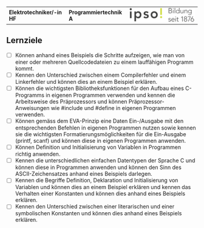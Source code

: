 |                             |                          |                                        |
| --------------------------- | ------------------------ | -------------------------------------- |
| **Elektrotechniker/-in HF** | **Programmiertechnik A** | ![IPSO Logo](./x_gitres/ipso_logo.png) |

## Lernziele

- [ ] Können anhand eines Beispiels die Schritte aufzeigen, wie man von einer oder mehreren Quellcodedateien zu einem lauffähigen Programm kommt.
- [ ] Kennen den Unterschied zwischen einem Compilerfehler und einem Linkerfehler und können dies an einem Beispiel erklären.
- [ ] Können die wichtigsten Bibliotheksfunktionen für den Aufbau eines C-Programms in eigenen Programmen verwenden und kennen die Arbeitsweise des Präprozessors und können Präprozessor-Anweisungen wie #include und #define in eigenen Programmen verwenden.
- [ ] Können gemäss dem EVA-Prinzip eine Daten Ein-/Ausgabe mit den entsprechenden Befehlen in eigenen Programmen nutzen sowie kennen sie die wichtigsten Formatierungsmöglichkeiten für die Ein-Ausgabe (printf, scanf) und können diese in eigenen Programmen anwenden.
- [ ] Können Definition und Initialisierung von Variablen in Programmen richtig anwenden.
- [ ] Kennen die unterschiedlichen einfachen Datentypen der Sprache C und können diese in Programmen anwenden und können den Sinn des ASCII-Zeichensatzes anhand eines Beispiels darlegen.
- [ ] Kennen die Begriffe Definition, Deklaration und Initialisierung von Variablen und können dies an einem  Beispiel erklären und kennen das Verhalten einer Konstanten und können dies anhand eines Beispiels erklären.
- [ ] Kennen den Unterschied zwischen einer literarischen und einer symbolischen Konstanten und können dies anhand eines Beispiels erklären.

